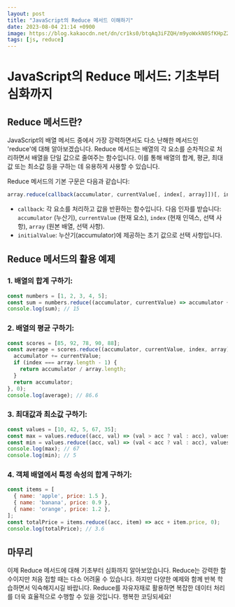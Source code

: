 ```yaml
---
layout: post
title: "JavaScript의 Reduce 메서드 이해하기"
date: 2023-08-04 21:14 +0900
image: https://blog.kakaocdn.net/dn/cr1ks0/btqAq3iFZQH/m9yoWxkN0SfKHpZ2MnfyKk/img.png
tags: [js, reduce]
---
```

# JavaScript의 Reduce 메서드: 기초부터 심화까지

## Reduce 메서드란?

JavaScript의 배열 메서드 중에서 가장 강력하면서도 다소 난해한 메서드인 'reduce'에 대해 알아보겠습니다. Reduce 메서드는 배열의 각 요소를 순차적으로 처리하면서 배열을 단일 값으로 줄여주는 함수입니다. 이를 통해 배열의 합계, 평균, 최대값 또는 최소값 등을 구하는 데 유용하게 사용할 수 있습니다.

Reduce 메서드의 기본 구문은 다음과 같습니다:

```javascript
array.reduce(callback(accumulator, currentValue[, index[, array]])[, initialValue])
```

- `callback`: 각 요소를 처리하고 값을 반환하는 함수입니다. 다음 인자를 받습니다: `accumulator` (누산기), `currentValue` (현재 요소), `index` (현재 인덱스, 선택 사항), `array` (원본 배열, 선택 사항).
- `initialValue`: 누산기(accumulator)에 제공하는 초기 값으로 선택 사항입니다.

## Reduce 메서드의 활용 예제

### 1. 배열의 합계 구하기:

```javascript
const numbers = [1, 2, 3, 4, 5];
const sum = numbers.reduce((accumulator, currentValue) => accumulator + currentValue, 0);
console.log(sum); // 15
```

### 2. 배열의 평균 구하기:

```javascript
const scores = [85, 92, 78, 90, 88];
const average = scores.reduce((accumulator, currentValue, index, array) => {
  accumulator += currentValue;
  if (index === array.length - 1) {
    return accumulator / array.length;
  }
  return accumulator;
}, 0);
console.log(average); // 86.6
```

### 3. 최대값과 최소값 구하기:

```javascript
const values = [10, 42, 5, 67, 35];
const max = values.reduce((acc, val) => (val > acc ? val : acc), values[0]);
const min = values.reduce((acc, val) => (val < acc ? val : acc), values[0]);
console.log(max); // 67
console.log(min); // 5
```

### 4. 객체 배열에서 특정 속성의 합계 구하기:

```javascript
const items = [
  { name: 'apple', price: 1.5 },
  { name: 'banana', price: 0.9 },
  { name: 'orange', price: 1.2 },
];
const totalPrice = items.reduce((acc, item) => acc + item.price, 0);
console.log(totalPrice); // 3.6
```

## 마무리

이제 Reduce 메서드에 대해 기초부터 심화까지 알아보았습니다. Reduce는 강력한 함수이지만 처음 접할 때는 다소 어려울 수 있습니다. 하지만 다양한 예제와 함께 반복 학습하면서 익숙해지시길 바랍니다. Reduce를 자유자재로 활용하면 복잡한 데이터 처리를 더욱 효율적으로 수행할 수 있을 것입니다. 행복한 코딩되세요!